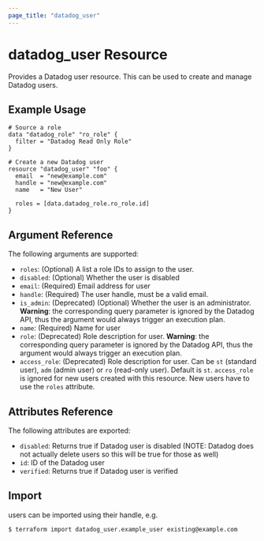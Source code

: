 ```yaml
---
page_title: "datadog_user"
---
```


# datadog_user Resource

Provides a Datadog user resource. This can be used to create and manage Datadog users.

## Example Usage

```hcl
# Source a role
data "datadog_role" "ro_role" {
  filter = "Datadog Read Only Role"
}

# Create a new Datadog user
resource "datadog_user" "foo" {
  email  = "new@example.com"
  handle = "new@example.com"
  name   = "New User"

  roles = [data.datadog_role.ro_role.id]
}
```

## Argument Reference

The following arguments are supported:

-   `roles`: (Optional) A list a role IDs to assign to the user.
-   `disabled`: (Optional) Whether the user is disabled
-   `email`: (Required) Email address for user
-   `handle`: (Required) The user handle, must be a valid email.
-   `is_admin`: (Deprecated) (Optional) Whether the user is an administrator. **Warning**: the corresponding query parameter is ignored by the Datadog API, thus the argument would always trigger an execution plan.
-   `name`: (Required) Name for user
-   `role`: (Deprecated) Role description for user. **Warning**: the corresponding query parameter is ignored by the Datadog API, thus the argument would always trigger an execution plan.
-   `access_role`: (Deprecated) Role description for user. Can be `st` (standard user), `adm` (admin user) or `ro` (read-only user). Default is `st`. `access_role` is ignored for new users created with this resource. New users have to use the `roles` attribute.

## Attributes Reference

The following attributes are exported:

-   `disabled`: Returns true if Datadog user is disabled (NOTE: Datadog does not actually delete users so this will be true for those as well)
-   `id`: ID of the Datadog user
-   `verified`: Returns true if Datadog user is verified

## Import

users can be imported using their handle, e.g.

```
$ terraform import datadog_user.example_user existing@example.com
```
